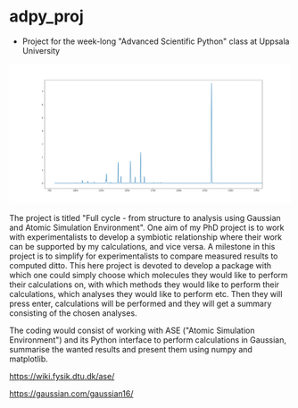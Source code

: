 # adpy_proj
 - Project for the week-long "Advanced Scientific Python" class at Uppsala University

![alt text](pc_ir_proj.png)

The project is titled "Full cycle - from structure to analysis using Gaussian and Atomic Simulation Environment". 
One aim of my PhD project is to work with experimentalists to develop a symbiotic relationship where their work can be supported by my calculations, and vice versa. A milestone in this project is to simplify for experimentalists to compare measured results to computed ditto. This here project is devoted to develop a package with which one could simply choose which molecules they would like to perform their calculations on, with which methods they would like to perform their calculations, which analyses they would like to perform etc. Then they will press enter, calculations will be performed and they will get a summary consisting of the chosen analyses.

The coding would consist of working with ASE ("Atomic Simulation Environment") and its Python interface to perform calculations in Gaussian, summarise the wanted results and present them using numpy and matplotlib.

https://wiki.fysik.dtu.dk/ase/

https://gaussian.com/gaussian16/

